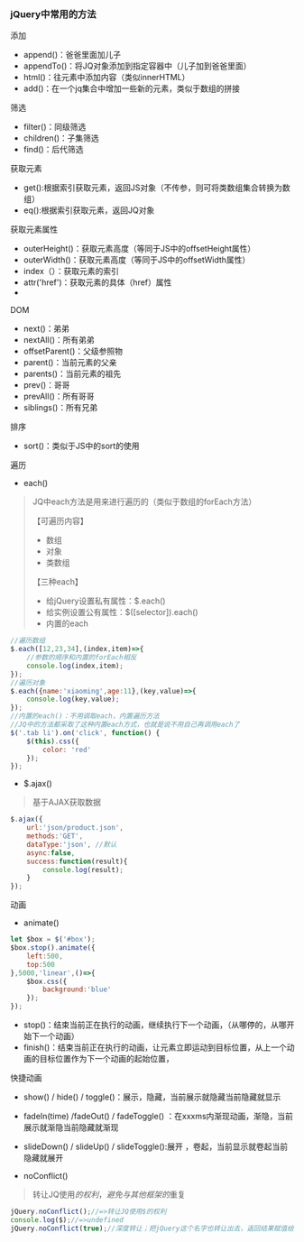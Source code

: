 ### jQuery中常用的方法



添加

- append()：爸爸里面加儿子
- appendTo()：将JQ对象添加到指定容器中（儿子加到爸爸里面）
- html()：往元素中添加内容（类似innerHTML）
- add()：在一个jq集合中增加一些新的元素，类似于数组的拼接

筛选

- filter()：同级筛选
- children()：子集筛选
- find()：后代筛选

获取元素

- get():根据索引获取元素，返回JS对象（不传参，则可将类数组集合转换为数组）
- eq():根据索引获取元素，返回JQ对象

获取元素属性

- outerHeight()：获取元素高度（等同于JS中的offsetHeight属性）
- outerWidth()：获取元素高度（等同于JS中的offsetWidth属性）
- index（）：获取元素的索引
- attr('href')：获取元素的具体（href）属性
- 

DOM

- next()：弟弟
- nextAll()：所有弟弟
- offsetParent()：父级参照物
- parent()：当前元素的父亲
- parents()：当前元素的祖先
- prev()：哥哥
- prevAll()：所有哥哥
- siblings()：所有兄弟

排序

- sort()：类似于JS中的sort的使用

遍历

- each()

> JQ中each方法是用来进行遍历的（类似于数组的forEach方法）
>
> 【可遍历内容】
>
> - 数组
> - 对象
> - 类数组
>
> 【三种each】
>
> - 给jQuery设置私有属性：$.each()
> - 给实例设置公有属性：$([selector]).each()
> - 内置的each

```js
//遍历数组
$.each([12,23,34],(index,item)=>{
    //参数的顺序和内置的forEach相反
    console.log(index,item);
});
//遍历对象
$.each({name:'xiaoming',age:11},(key,value)=>{
    console.log(key,value);
});
//内置的each()：不用调取each，内置遍历方法
//JQ中的方法都采取了这种内置each方式，也就是说不用自己再调用each了
$('.tab li').on('click', function() {
    $(this).css({
        color: 'red'
    });
});
```

- $.ajax()

> 基于AJAX获取数据

```js
$.ajax({
    url:'json/product.json',
    methods:'GET',
    dataType:'json', //默认
    async:false,
    success:function(result){
        console.log(result);
    }
});
```

动画

- animate()

```js
let $box = $('#box');
$box.stop().animate({
    left:500,
    top:500
},5000,'linear',()=>{
    $box.css({
        background:'blue'
    });
});
```

- stop()：结束当前正在执行的动画，继续执行下一个动画，（从哪停的，从哪开始下一个动画）
- finish()：结束当前正在执行的动画，让元素立即运动到目标位置，从上一个动画的目标位置作为下一个动画的起始位置，

快捷动画

- show() / hide() / toggle()：展示，隐藏，当前展示就隐藏当前隐藏就显示
- fadeIn(time) /fadeOut() / fadeToggle() ：在xxxms内渐现动画，渐隐，当前展示就渐隐当前隐藏就渐现
- slideDown() / slideUp() / slideToggle():展开 ，卷起，当前显示就卷起当前隐藏就展开



- noConflict()

> 转让JQ使用$的权利，避免与其他框架的$重复

```js
jQuery.noConflict();//=>转让JQ使用$的权利
console.log($);//=>undefined
jQuery.noConflict(true);//深度转让；把jQuery这个名字也转让出去，返回结果赋值给一个变量，此时这个白能量
```

